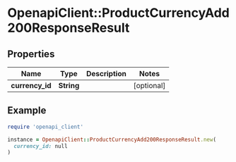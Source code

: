 # OpenapiClient::ProductCurrencyAdd200ResponseResult

## Properties

| Name | Type | Description | Notes |
| ---- | ---- | ----------- | ----- |
| **currency_id** | **String** |  | [optional] |

## Example

```ruby
require 'openapi_client'

instance = OpenapiClient::ProductCurrencyAdd200ResponseResult.new(
  currency_id: null
)
```

